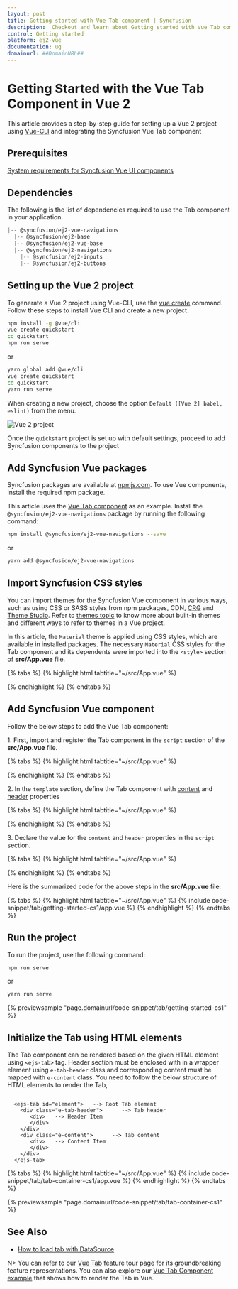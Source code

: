 ```yaml
---
layout: post
title: Getting started with Vue Tab component | Syncfusion
description:  Checkout and learn about Getting started with Vue Tab component of Syncfusion Essential JS 2 and more details.
control: Getting started 
platform: ej2-vue
documentation: ug
domainurl: ##DomainURL##
---
```


# Getting Started with the Vue Tab Component in Vue 2

This article provides a step-by-step guide for setting up a Vue 2 project using [Vue-CLI](https://cli.vuejs.org/) and integrating the Syncfusion Vue Tab component

## Prerequisites

[System requirements for Syncfusion Vue UI components](https://ej2.syncfusion.com/vue/documentation/system-requirements/)

## Dependencies

The following is the list of dependencies required to use the Tab component in your application.

```javascript
|-- @syncfusion/ej2-vue-navigations
  |-- @syncfusion/ej2-base
  |-- @syncfusion/ej2-vue-base
  |-- @syncfusion/ej2-navigations
    |-- @syncfusion/ej2-inputs
    |-- @syncfusion/ej2-buttons

```

## Setting up the Vue 2 project

To generate a Vue 2 project using Vue-CLI, use the [vue create](https://cli.vuejs.org/#getting-started) command. Follow these steps to install Vue CLI and create a new project:

```bash
npm install -g @vue/cli
vue create quickstart
cd quickstart
npm run serve
```

or

```bash
yarn global add @vue/cli
vue create quickstart
cd quickstart
yarn run serve
```

When creating a new project, choose the option `Default ([Vue 2] babel, eslint)` from the menu.

![Vue 2 project](../appearance/images/vue2-terminal.png)

Once the `quickstart` project is set up with default settings, proceed to add Syncfusion components to the project

## Add Syncfusion Vue packages

Syncfusion packages are available at [npmjs.com](https://www.npmjs.com/search?q=ej2-vue). To use Vue components, install the required npm package.

This article uses the [Vue Tab component](https://www.syncfusion.com/vue-components/vue-tabs) as an example. Install the `@syncfusion/ej2-vue-navigations` package by running the following command:

```bash
npm install @syncfusion/ej2-vue-navigations --save
```
or

```bash
yarn add @syncfusion/ej2-vue-navigations
```

## Import Syncfusion CSS styles

You can import themes for the Syncfusion Vue component in various ways, such as using CSS or SASS styles from npm packages, CDN, [CRG](https://ej2.syncfusion.com/javascript/documentation/common/custom-resource-generator/) and [Theme Studio](https://ej2.syncfusion.com/vue/documentation/appearance/theme-studio/). Refer to [themes topic](https://ej2.syncfusion.com/vue/documentation/appearance/theme/) to know more about built-in themes and different ways to refer to themes in a Vue project.

In this article, the `Material` theme is applied using CSS styles, which are available in installed packages. The necessary `Material` CSS styles for the Tab component and its dependents were imported into the `<style>` section of **src/App.vue** file.

{% tabs %}
{% highlight html tabtitle="~/src/App.vue" %}

<style>
@import "../node_modules/@syncfusion/ej2-base/styles/material.css";
@import "../node_modules/@syncfusion/ej2-buttons/styles/material.css";
@import "../node_modules/@syncfusion/ej2-popups/styles/material.css";
@import "../node_modules/@syncfusion/ej2-vue-navigations/styles/material.css";
</style>

{% endhighlight %}
{% endtabs %}

## Add Syncfusion Vue component

Follow the below steps to add the Vue Tab component:

1\. First, import and register the Tab component in the `script` section of the **src/App.vue** file.

{% tabs %}
{% highlight html tabtitle="~/src/App.vue" %}

<script>
import { TabComponent, TabItemDirective, TabItemsDirective } from '@syncfusion/ej2-vue-navigations';
export default {
  components: {
    'ejs-tab': TabComponent,
    'e-tabitem': TabItemDirective,
    'e-tabitems': TabItemsDirective
  }
}
</script>

{% endhighlight %}
{% endtabs %}

2\. In the `template` section, define the Tab component with [content](https://ej2.syncfusion.com/vue/documentation/api/tab/tabItem/#content) and [header](https://ej2.syncfusion.com/vue/documentation/api/tab/tabItem/#header) properties

{% tabs %}
{% highlight html tabtitle="~/src/App.vue" %}

<template>
    <div id="app">
    <ejs-tab id='element'>
        <e-tabitems>
                    <e-tabitem :header='headerText0' :content="content0"></e-tabitem>
                    <e-tabitem :header='headerText1' :content="content1"></e-tabitem>
                    <e-tabitem :header='headerText2' :content="content2"></e-tabitem>
      </e-tabitems>
    </ejs-tab>
  </div>
</template>

{% endhighlight %}
{% endtabs %}

3\. Declare the value for the `content` and `header` properties in the `script` section.

{% tabs %}
{% highlight html tabtitle="~/src/App.vue" %}

<script>
data: function(){
        return {

          headerText0: { text: 'ASP.NET' },
          headerText1: { text: 'ASP.NET MVC' },
          headerText2: { text: 'JavaScript' },

        content0: 'ASP.NET is an open-source server-side web application framework designed for web development to produce ' +
        'dynamic web pages. It was developed by Microsoft to allow programmers to build dynamic web sites, web applications ' +
        'and web services. It was first released in January 2002 with version 1.0 of the .NET Framework, and is the successor ' +
        'to Microsoft\'\s Active Server Pages (ASP) technology. ASP.NET is built on the Common Language Runtime (CLR), allowing ' +
        'programmers to write ASP.NET code using any supported .NET language. The ASP.NET SOAP extension framework allows ' +
        'ASP.NET components to process SOAP messages.',

         content1: 'The ASP.NET MVC is a web application framework developed by Microsoft, which implements the ' +
        'model–view–controller (MVC) pattern. It is open-source software, apart from the ASP.NET Web Forms component which is ' +
        'proprietary. In the later versions of ASP.NET, ASP.NET MVC, ASP.NET Web API, and ASP.NET Web Pages (a platform using ' +
        'only Razor pages) will merge into a unified MVC 6.The project is called ASP.NET vNext.',

         content2: 'JavaScript (JS) is an interpreted computer programming language. It was originally implemented as ' +
        'part of web browsers so that client-side scripts could interact with the user, control the browser, communicate ' +
        'asynchronously, and alter the document content that was displayed.[5] More recently, however, it has become common in ' +
        'both game development and the creation of desktop applications.',

        }
   }
</script>

{% endhighlight %}
{% endtabs %}

Here is the summarized code for the above steps in the **src/App.vue** file:

{% tabs %}
{% highlight html tabtitle="~/src/App.vue" %}
{% include code-snippet/tab/getting-started-cs1/app.vue %}
{% endhighlight %}
{% endtabs %}

## Run the project

To run the project, use the following command:

```bash
npm run serve
```

or

```bash
yarn run serve
```
        
{% previewsample "page.domainurl/code-snippet/tab/getting-started-cs1" %}

## Initialize the Tab using HTML elements

The Tab component can be rendered based on the given HTML element using `<ejs-tab>` tag.
Header section must be enclosed with in a wrapper element using `e-tab-header` class and corresponding content must be mapped with `e-content` class.
You need to follow the below structure of HTML elements to render the Tab,

```

  <ejs-tab id="element">   --> Root Tab element
    <div class="e-tab-header">      --> Tab header
       <div>   --> Header Item
       </div>
    </div>
    <div class="e-content">      --> Tab content
       <div>   --> Content Item
       </div>
    </div>
  </ejs-tab>

```

{% tabs %}
{% highlight html tabtitle="~/src/App.vue" %}
{% include code-snippet/tab/tab-container-cs1/app.vue %}
{% endhighlight %}
{% endtabs %}
        
{% previewsample "page.domainurl/code-snippet/tab/tab-container-cs1" %}

## See Also

* [How to load tab with DataSource](./how-to/load-tab-with-data-source/)

N> You can refer to our [Vue Tab](https://www.syncfusion.com/vue-ui-components/vue-tabs) feature tour page for its groundbreaking feature representations. You can also explore our [Vue Tab Component example](https://ej2.syncfusion.com/vue/demos/#/material/tab/default.html) that shows how to render the Tab in Vue.
